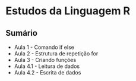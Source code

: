 # Estudos da Linguagem R

## Sumário

- Aula 1 - Comando if else
- Aula 2 - Estrutura de repetição for
- Aula 3 - Criando funções
- Aula 4.1 - Leitura de dados
- Aula 4.2 - Escrita de dados